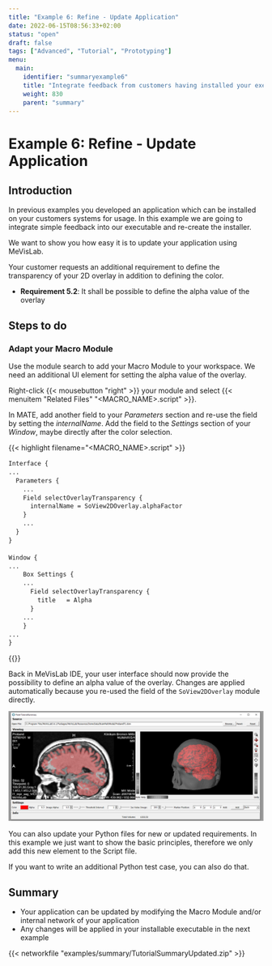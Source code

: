 ```yaml
---
title: "Example 6: Refine - Update Application"
date: 2022-06-15T08:56:33+02:00
status: "open"
draft: false
tags: ["Advanced", "Tutorial", "Prototyping"]
menu: 
  main:
    identifier: "summaryexample6"
    title: "Integrate feedback from customers having installed your executable and adapt your test cases from Example 4."
    weight: 830
    parent: "summary"
---
```

# Example 6: Refine - Update Application
## Introduction
In previous examples you developed an application which can be installed on your customers systems for usage. In this example we are going to integrate simple feedback into our executable and re-create the installer.

We want to show you how easy it is to update your application using MeVisLab.

Your customer requests an additional requirement to define the transparency of your 2D overlay in addition to defining the color.
* **Requirement 5.2**: It shall be possible to define the alpha value of the overlay

## Steps to do
### Adapt your Macro Module
Use the module search to add your Macro Module to your workspace. We need an additional UI element for setting the alpha value of the overlay.

Right-click {{< mousebutton "right" >}} your module and select {{< menuitem "Related Files" "<MACRO_NAME>.script" >}}.

In MATE, add another field to your *Parameters* section and re-use the field by setting the *internalName*. Add the field to the *Settings* section of your *Window*, maybe directly after the color selection.

{{< highlight filename="<MACRO_NAME>.script" >}}
```Stan
Interface {
...
  Parameters {
    ...
    Field selectOverlayTransparency {
      internalName = SoView2DOverlay.alphaFactor
    }
    ...
  }
}

Window {
...
    Box Settings {
    ...
      Field selectOverlayTransparency {
        title   = Alpha
      }
    ...
    }
...
}
```
{{</highlight>}}

Back in MeVisLab IDE, your user interface should now provide the possibility to define an alpha value of the overlay. Changes are applied automatically because you re-used the field of the `SoView2DOverlay` module directly.

![Updated User Interface](/images/tutorials/summary/Example6_1.png "Updated User Interface")

You can also update your Python files for new or updated requirements. In this example we just want to show the basic principles, therefore we only add this new element to the Script file.

If you want to write an additional Python test case, you can also do that.

## Summary
* Your application can be updated by modifying the Macro Module and/or internal network of your application
* Any changes will be applied in your installable executable in the next example

{{< networkfile "examples/summary/TutorialSummaryUpdated.zip" >}}
